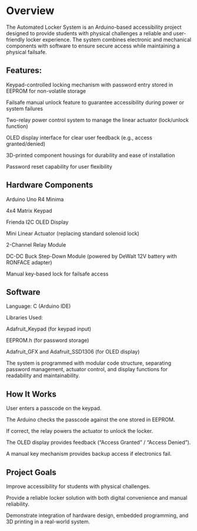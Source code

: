 # Overview

The Automated Locker System is an Arduino-based accessibility project designed to provide students with physical challenges a reliable and user-friendly locker experience. The system combines electronic and mechanical components with software to ensure secure access while maintaining a physical failsafe.

## Features:

Keypad-controlled locking mechanism with password entry stored in EEPROM for non-volatile storage

Failsafe manual unlock feature to guarantee accessibility during power or system failures

Two-relay power control system to manage the linear actuator (lock/unlock function)

OLED display interface for clear user feedback (e.g., access granted/denied)

3D-printed component housings for durability and ease of installation

Password reset capability for user flexibility


## Hardware Components


Arduino Uno R4 Minima

4x4 Matrix Keypad

Frienda I2C OLED Display

Mini Linear Actuator (replacing standard solenoid lock)

2-Channel Relay Module

DC-DC Buck Step-Down Module (powered by DeWalt 12V battery with RONFACE adapter)

Manual key-based lock for failsafe access



## Software

Language: C (Arduino IDE)

Libraries Used:

Adafruit_Keypad (for keypad input)

EEPROM.h (for password storage)

Adafruit_GFX and Adafruit_SSD1306 (for OLED display)

The system is programmed with modular code structure, separating password management, actuator control, and display functions for readability and maintainability.


## How It Works


User enters a passcode on the keypad.

The Arduino checks the passcode against the one stored in EEPROM.

If correct, the relay powers the actuator to unlock the locker.

The OLED display provides feedback (“Access Granted” / “Access Denied”).

A manual key mechanism provides backup access if electronics fail.


## Project Goals

Improve accessibility for students with physical challenges.

Provide a reliable locker solution with both digital convenience and manual reliability.

Demonstrate integration of hardware design, embedded programming, and 3D printing in a real-world system.
